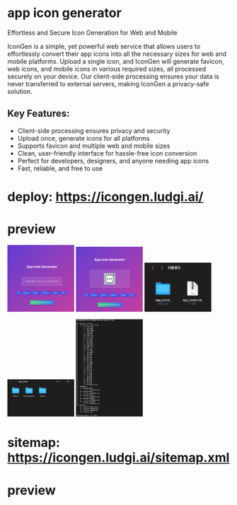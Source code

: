# app icon generator

Effortless and Secure Icon Generation for Web and Mobile

IconGen is a simple, yet powerful web service that allows users to effortlessly convert their app icons into all the necessary sizes for web and mobile platforms. Upload a single icon, and IconGen will generate favicon, web icons, and mobile icons in various required sizes, all processed securely on your device. Our client-side processing ensures your data is never transferred to external servers, making IconGen a privacy-safe solution.

## Key Features:

- Client-side processing ensures privacy and security
- Upload once, generate icons for all platforms
- Supports favicon and multiple web and mobile sizes
- Clean, user-friendly interface for hassle-free icon conversion
- Perfect for developers, designers, and anyone needing app icons
- Fast, reliable, and free to use

# deploy: https://icongen.ludgi.ai/

# preview

<p float="left">
  <img src="image.png" width="30%" />
  <img src="image-1.png" width="30%" /> 
  <img src="image-2.png" width="30%" />
</p>

<p float="left">
  <img src="image-3.png" width="30%" />
  <img src="image-4.png" width="30%" />
</p>

# sitemap: https://icongen.ludgi.ai/sitemap.xml

# preview
